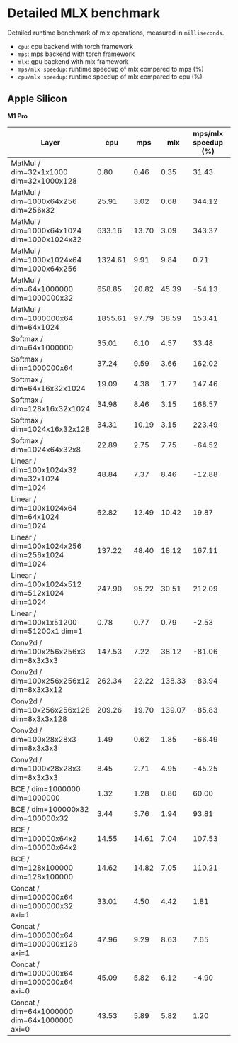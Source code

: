 # Detailed MLX benchmark

Detailed runtime benchmark of mlx operations, measured in `milliseconds`.

* `cpu`: cpu backend with torch framework
* `mps`: mps backend with torch framework
* `mlx`: gpu backend with mlx framework
* `mps/mlx speedup`: runtime speedup of mlx compared to mps (%)
* `cpu/mlx speedup`: runtime speedup of mlx compared to cpu (%)

## Apple Silicon

**M1 Pro**

| Layer                                           | cpu | mps | mlx | mps/mlx speedup (%) | cpu/mlx speedup (%) |
|-----------------------------------------------------|------|------|------|-------------------|-------------------|
| MatMul / dim=32x1x1000 dim=32x1000x128          |   0.80 |   0.46 |   0.35 |  31.43 | 128.57 |
| MatMul / dim=1000x64x256 dim=256x32             |  25.91 |   3.02 |   0.68 | 344.12 | 3710.29 |
| MatMul / dim=1000x64x1024 dim=1000x1024x32      | 633.16 |  13.70 |   3.09 | 343.37 | 20390.61 |
| MatMul / dim=1000x1024x64 dim=1000x64x256       | 1324.61 |   9.91 |   9.84 |   0.71 | 13361.48 |
| MatMul / dim=64x1000000 dim=1000000x32          | 658.85 |  20.82 |  45.39 | -54.13 | 1351.53 |
| MatMul / dim=1000000x64 dim=64x1024             | 1855.61 |  97.79 |  38.59 | 153.41 | 4708.53 |
| Softmax / dim=64x1000000                        |  35.01 |   6.10 |   4.57 |  33.48 | 666.08 |
| Softmax / dim=1000000x64                        |  37.24 |   9.59 |   3.66 | 162.02 | 917.49 |
| Softmax / dim=64x16x32x1024                     |  19.09 |   4.38 |   1.77 | 147.46 | 978.53 |
| Softmax / dim=128x16x32x1024                    |  34.98 |   8.46 |   3.15 | 168.57 | 1010.48 |
| Softmax / dim=1024x16x32x128                    |  34.31 |  10.19 |   3.15 | 223.49 | 989.21 |
| Softmax / dim=1024x64x32x8                      |  22.89 |   2.75 |   7.75 | -64.52 | 195.35 |
| Linear / dim=100x1024x32 dim=32x1024 dim=1024   |  48.84 |   7.37 |   8.46 | -12.88 | 477.30 |
| Linear / dim=100x1024x64 dim=64x1024 dim=1024   |  62.82 |  12.49 |  10.42 |  19.87 | 502.88 |
| Linear / dim=100x1024x256 dim=256x1024 dim=1024 | 137.22 |  48.40 |  18.12 | 167.11 | 657.28 |
| Linear / dim=100x1024x512 dim=512x1024 dim=1024 | 247.90 |  95.22 |  30.51 | 212.09 | 712.52 |
| Linear / dim=100x1x51200 dim=51200x1 dim=1      |   0.78 |   0.77 |   0.79 |  -2.53 |  -1.27 |
| Conv2d / dim=100x256x256x3 dim=8x3x3x3          | 147.53 |   7.22 |  38.12 | -81.06 | 287.01 |
| Conv2d / dim=100x256x256x12 dim=8x3x3x12        | 262.34 |  22.22 | 138.33 | -83.94 |  89.65 |
| Conv2d / dim=10x256x256x128 dim=8x3x3x128       | 209.26 |  19.70 | 139.07 | -85.83 |  50.47 |
| Conv2d / dim=100x28x28x3 dim=8x3x3x3            |   1.49 |   0.62 |   1.85 | -66.49 | -19.46 |
| Conv2d / dim=1000x28x28x3 dim=8x3x3x3           |   8.45 |   2.71 |   4.95 | -45.25 |  70.71 |
| BCE / dim=1000000 dim=1000000                   |   1.32 |   1.28 |   0.80 |  60.00 |  65.00 |
| BCE / dim=100000x32 dim=100000x32               |   3.44 |   3.76 |   1.94 |  93.81 |  77.32 |
| BCE / dim=100000x64x2 dim=100000x64x2           |  14.55 |  14.61 |   7.04 | 107.53 | 106.68 |
| BCE / dim=128x100000 dim=128x100000             |  14.62 |  14.82 |   7.05 | 110.21 | 107.38 |
| Concat / dim=1000000x64 dim=1000000x32 axi=1    |  33.01 |   4.50 |   4.42 |   1.81 | 646.83 |
| Concat / dim=1000000x64 dim=1000000x128 axi=1   |  47.96 |   9.29 |   8.63 |   7.65 | 455.74 |
| Concat / dim=1000000x64 dim=1000000x64 axi=0    |  45.09 |   5.82 |   6.12 |  -4.90 | 636.76 |
| Concat / dim=64x1000000 dim=64x1000000 axi=0    |  43.53 |   5.89 |   5.82 |   1.20 | 647.94 |
